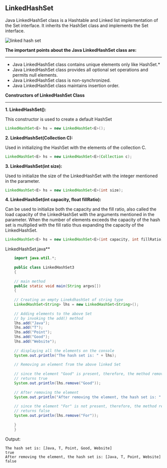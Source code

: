 

## LinkedHashSet

Java LinkedHashSet class is a Hashtable and Linked list implementation of the Set interface. It inherits the HashSet class and implements the Set interface.





![linked hash set](https://github.com/rhushikesh2000/JAVA_TUTORIAL_/assets/124034778/f6572e4b-1449-41df-9b97-3a26c8b97ac1)













**The important points about the Java LinkedHashSet class are:**

---

- Java LinkedHashSet class contains unique elements only like HashSet.*
- Java LinkedHashSet class provides all optional set operations and permits null elements.
- Java LinkedHashSet class is non-synchronized.
- Java LinkedHashSet class maintains insertion order.

**Constructors of LinkedHashSet Class**

---

**1. LinkedHashSet():** 

This constructor is used to create a default HashSet
~~~java
LinkedHashSet<E> hs = new LinkedHashSet<E>();
~~~
**2. LinkedHashSet(Collection C):** 

Used in initializing the HashSet with the elements of the collection C.
~~~java
LinkedHashSet<E> hs = new LinkedHashSet<E>(Collection c);
~~~
**3. LinkedHashSet(int size):** 

Used to initialize the size of the LinkedHashSet with the integer mentioned in the parameter.
~~~java
LinkedHashSet<E> hs = new LinkedHashSet<E>(int size);
~~~

**4. LinkedHashSet(int capacity, float fillRatio):** 

Can be used to initialize both the capacity and the fill ratio, also called the load capacity of the LinkedHashSet with the arguments mentioned in the parameter. When the number of elements exceeds the capacity of the hash set is multiplied with the fill ratio thus expanding the capacity of the LinkedHashSet.
~~~java
LinkedHashSet<E> hs = new LinkedHashSet<E>(int capacity, int fillRatio);
~~~

 LinkedHashSet.java**

~~~java
    import java.util.*;  
      
    public class LinkedHashSet3   
    {  
      
    // main method  
    public static void main(String argvs[])  
    {  
      
    // Creating an empty LinekdhashSet of string type  
    LinkedHashSet<String> lhs = new LinkedHashSet<String>();  
      
    // Adding elements to the above Set  
    // by invoking the add() method  
    lhs.add("Java");  
    lhs.add("T");  
    lhs.add("Point");  
    lhs.add("Good");  
    lhs.add("Website");  
      
    // displaying all the elements on the console  
    System.out.println("The hash set is: " + lhs);  
      
    // Removing an element from the above linked Set  
      
    // since the element "Good" is present, therefore, the method remove()  
    // returns true  
    System.out.println(lhs.remove("Good"));  
      
    // After removing the element  
    System.out.println("After removing the element, the hash set is: " + lhs);  
      
    // since the element "For" is not present, therefore, the method remove()  
    // returns false  
    System.out.println(lhs.remove("For"));  
      
    }  
    }  
~~~
Output:
~~~
The hash set is: [Java, T, Point, Good, Website]
true
After removing the element, the hash set is: [Java, T, Point, Website]
false

~~~
